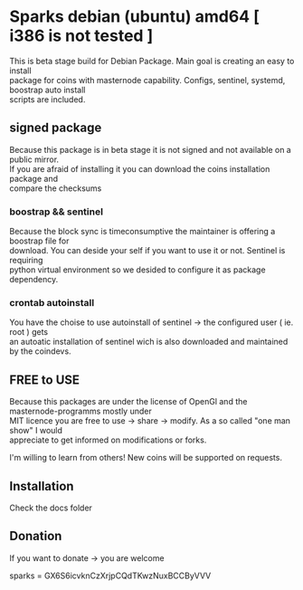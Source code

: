 # Sparks debian (ubuntu) amd64 [ i386 is not tested ]

This is beta stage build for Debian Package. Main goal is creating an easy to install  
package for coins with masternode capability. Configs, sentinel, systemd, boostrap auto install   
scripts are included.  


## signed package  
Because this package is in beta stage it is not signed and not available on a public mirror.  
If you are afraid of installing it you can download the coins installation package and   
compare the checksums  

### boostrap && sentinel  
Because the block sync is timeconsumptive the maintainer is offering a boostrap file for  
download. You can deside your self if you want to use it or not. Sentinel is requiring  
python virtual environment so we desided to configure it as package dependency.  

### crontab autoinstall  
You have the choise to use autoinstall of sentinel -> the configured user ( ie. root ) gets  
an autoatic installation of sentinel wich is also downloaded and maintained by the coindevs.  

## FREE to USE  
Because this packages are under the license of OpenGl and the masternode-programms mostly under   
MIT licence you are free to use -> share -> modify. As a so called "one man show" I would  
appreciate to get informed on modifications or forks.  

I'm willing to learn from others! New coins will be supported on requests.  

## Installation  
Check the docs folder  


## Donation  
If you want to donate -> you are welcome  

sparks = GX6S6icvknCzXrjpCQdTKwzNuxBCCByVVV  
